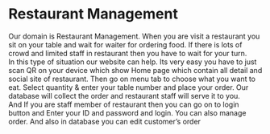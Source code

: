 # Restaurant Management
Our domain is Restaurant Management. When you are visit a restaurant you sit on your table and wait for waiter for ordering food. If there is lots of crowd and limited staff in restaurant then you have to wait for your turn.</br>
In this type of situation our website can help. Its very easy you have to just scan QR on your device which show Home page which contain all detail and social site of restaurant. Then go on menu tab to choose what you want to eat. Select quantity & enter your table number and place your order. Our database will collect the order and restaurant staff will serve it to you.</br>
And If you are staff member of restaurant then you can go on to login button and Enter your ID and password and login. You can also manage order. And also in database you can edit customer’s order

